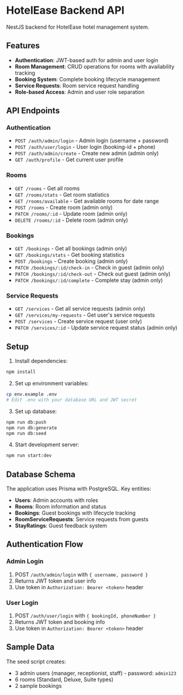 # HotelEase Backend API

NestJS backend for HotelEase hotel management system.

## Features

- **Authentication**: JWT-based auth for admin and user login
- **Room Management**: CRUD operations for rooms with availability tracking
- **Booking System**: Complete booking lifecycle management
- **Service Requests**: Room service request handling
- **Role-based Access**: Admin and user role separation

## API Endpoints

### Authentication
- `POST /auth/admin/login` - Admin login (username + password)
- `POST /auth/user/login` - User login (booking-id + phone)
- `POST /auth/admin/create` - Create new admin (admin only)
- `GET /auth/profile` - Get current user profile

### Rooms
- `GET /rooms` - Get all rooms
- `GET /rooms/stats` - Get room statistics
- `GET /rooms/available` - Get available rooms for date range
- `POST /rooms` - Create room (admin only)
- `PATCH /rooms/:id` - Update room (admin only)
- `DELETE /rooms/:id` - Delete room (admin only)

### Bookings
- `GET /bookings` - Get all bookings (admin only)
- `GET /bookings/stats` - Get booking statistics
- `POST /bookings` - Create booking (admin only)
- `PATCH /bookings/:id/check-in` - Check in guest (admin only)
- `PATCH /bookings/:id/check-out` - Check out guest (admin only)
- `PATCH /bookings/:id/complete` - Complete stay (admin only)

### Service Requests
- `GET /services` - Get all service requests (admin only)
- `GET /services/my-requests` - Get user's service requests
- `POST /services` - Create service request (user only)
- `PATCH /services/:id` - Update service request status (admin only)

## Setup

1. Install dependencies:
```bash
npm install
```

2. Set up environment variables:
```bash
cp env.example .env
# Edit .env with your database URL and JWT secret
```

3. Set up database:
```bash
npm run db:push
npm run db:generate
npm run db:seed
```

4. Start development server:
```bash
npm run start:dev
```

## Database Schema

The application uses Prisma with PostgreSQL. Key entities:

- **Users**: Admin accounts with roles
- **Rooms**: Room information and status
- **Bookings**: Guest bookings with lifecycle tracking
- **RoomServiceRequests**: Service requests from guests
- **StayRatings**: Guest feedback system

## Authentication Flow

### Admin Login
1. POST `/auth/admin/login` with `{ username, password }`
2. Returns JWT token and user info
3. Use token in `Authorization: Bearer <token>` header

### User Login
1. POST `/auth/user/login` with `{ bookingId, phoneNumber }`
2. Returns JWT token and booking info
3. Use token in `Authorization: Bearer <token>` header

## Sample Data

The seed script creates:
- 3 admin users (manager, receptionist, staff) - password: `admin123`
- 6 rooms (Standard, Deluxe, Suite types)
- 2 sample bookings
